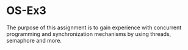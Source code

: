 # OS-Ex3
The purpose of this assignment is to gain experience with concurrent
programming and synchronization mechanisms by using threads, semaphore and more.
